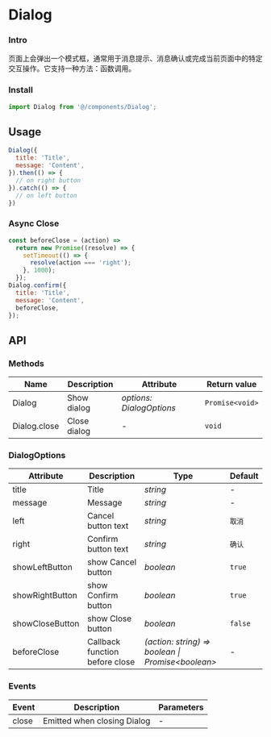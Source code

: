 # Dialog

### Intro

页面上会弹出一个模式框，通常用于消息提示、消息确认或完成当前页面中的特定交互操作。它支持一种方法：函数调用。

### Install

```js
import Dialog from '@/components/Dialog';
```

## Usage

```js
Dialog({
  title: 'Title',
  message: 'Content',
}).then(() => {
  // on right button
}).catch(() => {
  // on left button
})
```

### Async Close

```js
const beforeClose = (action) =>
  return new Promise((resolve) => {
    setTimeout(() => {
      resolve(action === 'right');
    }, 1000);
  });
Dialog.confirm({
  title: 'Title',
  message: 'Content',
  beforeClose,
});
```

## API

### Methods

| Name | Description | Attribute | Return value |
| --- | --- | --- | --- |
| Dialog | Show dialog | _options: DialogOptions_ | `Promise<void>` |
| Dialog.close | Close dialog | - | `void` |

### DialogOptions

| Attribute | Description | Type | Default |
| --- | --- | --- | --- |
| title | Title | _string_ | - |
| message | Message | _string_ | - |
| left | Cancel button text | _string_ | `取消` |
| right | Confirm button text | _string_ | `确认` |
| showLeftButton | show Cancel button | _boolean_ | `true` |
| showRightButton | show Confirm button | _boolean_ | `true` |
| showCloseButton | show Close button | _boolean_ | `false` |
| beforeClose | Callback function before close | _(action: string) => boolean \| Promise\<boolean\>_ | - |

### Events

| Event   | Description                                | Parameters |
| ------- | ------------------------------------------ | ---------- |
| close   | Emitted when closing Dialog                | -          |
